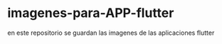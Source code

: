 # imagenes-para-APP-flutter
en este repositorio se guardan las imagenes de las aplicaciones flutter
